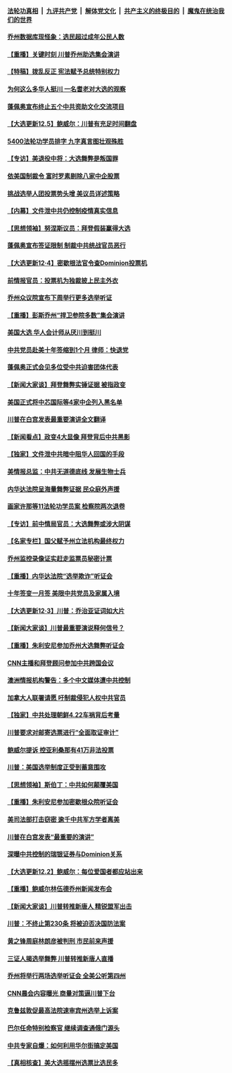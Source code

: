 ####  [法轮功真相](../../../../basic/blob/master/README.md?t=12061431) &nbsp;|&nbsp; [九评共产党](../../../../9ping.md/blob/master/README.md?t=12061431) &nbsp;|&nbsp; [解体党文化](../../../../jtdwh.md/blob/master/README.md?t=12061431)  &nbsp;|&nbsp; [共产主义的终极目的](../../../../gczydzjmd.md/blob/master/README.md?t=12061431) &nbsp;|&nbsp; [魔鬼在统治我们的世界](../../../../mgztzwmdsj.md/blob/master/README.md?t=12061431) 

#### [乔州数据库现怪象：选民超过成年公民人数](../pages/nf4514/n12598155.md?t=12061431) 

#### [【重播】关键时刻 川普乔州助选集会演讲](../pages/nf4514/n12596272.md?t=12061431) 

#### [【特稿】拨乱反正 宪法赋予总统特别权力](../pages/nf4514/n12598306.md?t=12061431) 

#### [为何这么多华人挺川 一名耆老对大选的观察](../pages/nf4514/n12597628.md?t=12061431) 

#### [蓬佩奥宣布终止五个中共资助文化交流项目](../pages/nf4514/n12598159.md?t=12061431) 

#### [【大选更新12.5】鲍威尔：川普有充足时间翻盘](../pages/nf4514/n12597952.md?t=12061431) 

#### [5400法轮功学员排字 九字真言图壮观殊胜](../pages/nf4514/n12595063.md?t=12061431) 

#### [【专访】美退役中将：大选舞弊是叛国罪](../pages/nf4514/n12597752.md?t=12061431) 

#### [依美国制裁令 富时罗素剔除八家中企股票](../pages/nf4514/n12597455.md?t=12061431) 

#### [挑战选举人团投票势头增 美议员详述策略](../pages/nf4514/n12597412.md?t=12061431) 

#### [【内幕】文件泄中共仍控制疫情真实信息](../pages/nf4514/n12594867.md?t=12061431) 

#### [【思想领袖】努涅斯议员：拜登假装赢得大选](../pages/nf4514/n12580275.md?t=12061431) 

#### [蓬佩奥宣布签证限制 制裁中共统战官员恶行](../pages/nf4514/n12596881.md?t=12061431) 

#### [【大选更新12·4】密歇根法官令查Dominion投票机](../pages/nf4514/n12595730.md?t=12061431) 

#### [前情报官员：投票机为独裁披上民主外衣](../pages/nf4514/n12596786.md?t=12061431) 

#### [乔州众议院宣布下周举行更多选举听证](../pages/nf4514/n12596995.md?t=12061431) 

#### [【重播】彭斯乔州“捍卫参院多数”集会演讲](../pages/nf4514/n12594742.md?t=12061431) 

#### [美国大选 华人会计师从厌川到挺川](../pages/nf4514/n12595225.md?t=12061431) 

#### [中共党员赴美十年签缩到1个月 律师：快退党](../pages/nf4514/n12595242.md?t=12061431) 

#### [蓬佩奥正式会见多位受中共迫害团体代表](../pages/nf4514/n12596616.md?t=12061431) 

#### [【新闻大家谈】拜登舞弊实锤证据 被指政变](../pages/nf4514/n12596002.md?t=12061431) 

#### [美国正式将中芯国际等4家中企列入黑名单](../pages/nf4514/n12596015.md?t=12061431) 

#### [川普在白宫发表最重要演讲全文翻译](../pages/nf4514/n12595030.md?t=12061431) 

#### [【新闻看点】政变4大显像 拜登背后中共黑影](../pages/nf4514/n12594439.md?t=12061431) 

#### [【独家】文件泄中共暗中阻华人回国的手段](../pages/nf4514/n12594723.md?t=12061431) 

#### [美情报总监：中共无道德底线 发展生物士兵](../pages/nf4514/n12594736.md?t=12061431) 

#### [内华达法院呈海量舞弊证据 民众庭外声援](../pages/nf4514/n12595042.md?t=12061431) 

#### [画家许那等11法轮功学员案 检察院两次退卷](../pages/nf4514/n12593755.md?t=12061431) 

#### [【专访】前中情局官员：大选舞弊或涉大阴谋](../pages/nf4514/n12594474.md?t=12061431) 

#### [【名家专栏】国父赋予州立法机构最终权力](../pages/nf4514/n12593716.md?t=12061431) 

#### [乔州监控录像证实赶走监票员秘密计票](../pages/nf4514/n12594399.md?t=12061431) 

#### [【重播】内华达法院“选举欺诈”听证会](../pages/nf4514/n12592169.md?t=12061431) 

#### [十年签变一月签 美限中共党员及家属入境](../pages/nf4514/n12594279.md?t=12061431) 

#### [【大选更新12·3】川普：乔治亚证词如大片](../pages/nf4514/n12593248.md?t=12061431) 

#### [【新闻大家谈】川普最重要演说释何信号？](../pages/nf4514/n12593837.md?t=12061431) 

#### [【重播】朱利安尼参加乔州大选舞弊听证会](../pages/nf4514/n12591608.md?t=12061431) 

#### [CNN主播和拜登顾问参加中共跨国会议](../pages/nf4514/n12593581.md?t=12061431) 

#### [澳洲情报机构警告：多个中文媒体遭中共控制](../pages/nf4514/n12592842.md?t=12061431) 

#### [加拿大人联署请愿 吁制裁侵犯人权中共官员](../pages/nf4514/n12592167.md?t=12061431) 

#### [【独家】中共处理朝鲜4.22车祸背后考量](../pages/nf4514/n12592112.md?t=12061431) 

#### [川普要求对邮寄选票进行“全面取证审计”](../pages/nf4514/n12592240.md?t=12061431) 

#### [鲍威尔提诉 控亚利桑那有41万非法投票](../pages/nf4514/n12591853.md?t=12061431) 

#### [川普：美国选举制度正受到蓄意围攻](../pages/nf4514/n12592067.md?t=12061431) 

#### [【思想领袖】斯伯丁：中共如何颠覆美国](../pages/nf4514/n12549781.md?t=12061431) 

#### [【重播】朱利安尼参加密歇根众院听证会](../pages/nf4514/n12588920.md?t=12061431) 

#### [美司法部打击窃密 逾千中共军方学者离美](../pages/nf4514/n12592054.md?t=12061431) 

#### [川普在白宫发表“最重要的演讲”](../pages/nf4514/n12591811.md?t=12061431) 

#### [深曝中共控制的瑞银证券与Dominion关系](../pages/nf4514/n12591486.md?t=12061431) 

#### [【大选更新12.2】鲍威尔：每位爱国者都应站出来](../pages/nf4514/n12590387.md?t=12061431) 

#### [【重播】鲍威尔林伍德乔州新闻发布会](../pages/nf4514/n12589345.md?t=12061431) 

#### [【新闻大家谈】川普转推新唐人 精锐盟军出击](../pages/nf4514/n12590985.md?t=12061431) 

#### [川普：不终止第230条 将被迫否决国防法案](../pages/nf4514/n12590714.md?t=12061431) 

#### [黄之锋周庭林朗彦被判刑 市民前来声援](../pages/nf4514/n12589937.md?t=12061431) 

#### [三证人揭选举舞弊 川普转推新唐人直播](../pages/nf4514/n12590042.md?t=12061431) 

#### [乔州将举行两场选举听证会 全美公听第四州](../pages/nf4514/n12590155.md?t=12061431) 

#### [CNN晨会内容曝光 商量对策逼川普下台](../pages/nf4514/n12589297.md?t=12061431) 

#### [克鲁兹敦促最高法院速审宾州选举上诉案](../pages/nf4514/n12589435.md?t=12061431) 

#### [巴尔任命特别检察官 继续调查通俄门源头](../pages/nf4514/n12589294.md?t=12061431) 

#### [中共专家自爆：如何利用华尔街搞定美国](../pages/nf4514/n12589245.md?t=12061431) 

#### [【真相核查】美大选摇摆州选票比选民多](../pages/nf4514/n12588822.md?t=12061431) 

